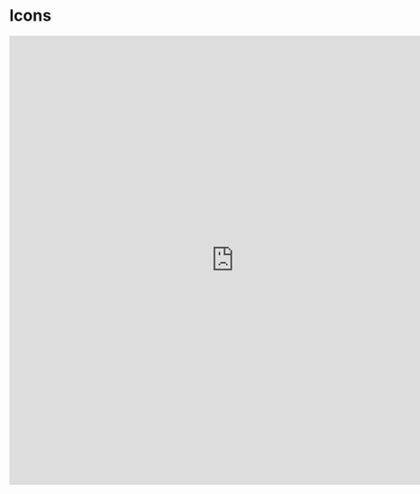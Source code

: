 # Icons

<iframe style="border: 0px solid rgba(0, 0, 0, 0.1);" width="800" height="800" src="https://www.figma.com/embed?embed_host=share&url=https%3A%2F%2Fwww.figma.com%2Ffile%2F38gbdiElmFRwkSMrLWCCCz%2F01-Swanix-Icons%3Fnode-id%3D554%253A14&chrome=DOCUMENTATION" allowfullscreen></iframe>